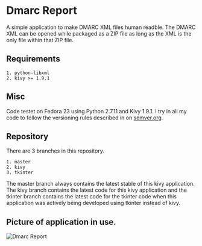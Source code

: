 # Dmarc Report

A simple application to make DMARC XML files human readble. The DMARC XML can
be opened while packaged as a ZIP file as long as the XML is the only file
within that ZIP file.

## Requirements

    1. python-libxml
    2. kivy >= 1.9.1

## Misc

Code testet on Fedora 23 using Python 2.7.11 and Kivy 1.9.1.
I try in all my code to follow the versioning rules described in on
[semver.org][01].

## Repository

There are 3 branches in this repository.

    1. master
    2. kivy
    3. tkinter

The master branch always contains the latest stable of this kivy application.
The kivy branch contains the latest code for this kivy application and the
tkinter branch contains the latest code for the tkinter code when this
application was actively being developed using tkinter instead of kivy.


[01]: http://semver.org/ "Semantic Versioning."

## Picture of application in use.

![Dmarc Report](http://hamartin.github.io/DmarcReport/images/dmarcreport.jpg)
